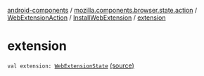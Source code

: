 [android-components](../../../index.md) / [mozilla.components.browser.state.action](../../index.md) / [WebExtensionAction](../index.md) / [InstallWebExtension](index.md) / [extension](./extension.md)

# extension

`val extension: `[`WebExtensionState`](../../../mozilla.components.browser.state.state/-web-extension-state/index.md) [(source)](https://github.com/mozilla-mobile/android-components/blob/master/components/browser/state/src/main/java/mozilla/components/browser/state/action/BrowserAction.kt#L271)